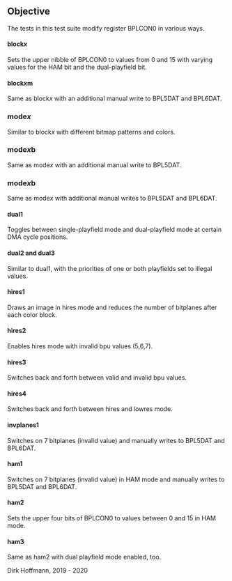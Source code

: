 ## Objective

The tests in this test suite modify register BPLCON0 in various ways.

#### block*x*

Sets the upper nibble of BPLCON0 to values from 0 and 15 with varying values for the HAM bit and the dual-playfield bit. 

#### block*x*m

Same as block*x* with an additional manual write to BPL5DAT and BPL6DAT.

### mode*x*

Similar to block*x* with different bitmap patterns and colors.

### mode*x*b

Same as mode*x* with an additional manual write to BPL5DAT.

### mode*x*b

Same as mode*x* with additional manual writes to BPL5DAT and BPL6DAT.

#### dual1

Toggles between single-playfield mode and dual-playfield mode at certain DMA cycle positions. 

#### dual2 and dual3

Similar to dual1, with the priorities of one or both playfields set to illegal values. 

#### hires1

Draws an image in hires mode and reduces the number of bitplanes after each color block.

#### hires2

Enables hires mode with invalid bpu values (5,6,7).

#### hires3 

Switches back and forth between valid and invalid bpu values.

#### hires4 

Switches back and forth between hires and lowres mode.

#### invplanes1

Switches on 7 bitplanes (invalid value) and manually writes to BPL5DAT and BPL6DAT.

#### ham1

Switches on 7 bitplanes (invalid value) in HAM mode and manually writes to BPL5DAT and BPL6DAT.

#### ham2 

Sets the upper four bits of BPLCON0 to values between 0 and 15 in HAM mode.

#### ham3 

Same as ham2 with dual playfield mode enabled, too.


Dirk Hoffmann, 2019 - 2020
